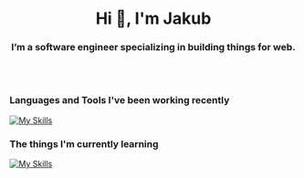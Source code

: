 <h1 align="center">Hi 👋, I'm Jakub</h1>
<h3 align="center">I’m a software engineer specializing in building things for web.</h3>

<br />
<br />

<h3 align="left">Languages and Tools I've been working recently</h3>

[![My Skills](https://skillicons.dev/icons?i=js,html,css,react,redux,git,figma)](https://skillicons.dev)

<h3 align="left">The things I'm currently learning</h3>

[![My Skills](https://skillicons.dev/icons?i=ts,nextjs,graphql,nodejs,express,python)](https://skillicons.dev)

